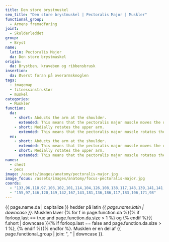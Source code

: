 ```yaml
---
title: Den store brystmuskel
seo_title: "Den store brystmuskel | Pectoralis Major | Muskler"
functional_group:
  - Armens fremadføring
joint:
  - Skulderleddet
group:
  - Bryst
name:
  latin: Pectoralis Major
  da: Den store brystmuskel
origin:
  da: Brystben, kraveben og ribbensbrusk
insertion:
  da: Øverst foran på overarmsknoglen
tags:
  - imagemap
  - fitnessinstruktør
  - muskel
categories:
  - Muskler
function:
  da:
    - short: Abducts the arm at the shoulder.
      extended: This means that the pectoralis major muscle moves the upper arm away from the vertical midline of the body (i.e. the action of raising your arms to the side).
    - short: Medially rotates the upper arm.
      extended: This means that the pectoralis major muscle rotates the upper arm inward around the axis of the bone (i.e. it rotates the upper arm toward the vertical midline of the body).
  en:
    - short: Abducts the arm at the shoulder.
      extended: This means that the pectoralis major muscle moves the upper arm away from the vertical midline of the body (i.e. the action of raising your arms to the side).
    - short: Medially rotates the upper arm.
      extended: This means that the pectoralis major muscle rotates the upper arm inward around the axis of the bone (i.e. it rotates the upper arm toward the vertical midline of the body).
names:
  - chest
  - pecs
image: /assets/images/anatomy/pectoralis-major.jpg
image_focus: /assets/images/anatomy/focus-pectoralis-major.jpg
coords:
  - "133,96,118,97,103,102,101,114,104,126,108,138,117,143,139,141,141,121"
  - "155,97,146,120,149,142,167,143,181,136,186,117,183,106,171,98"
---
```


{{ page.name.da | capitalize }} hedder på latin *{{ page.name.latin | downcase }}*. Musklen laver {% for f in page.function.da %}{% if forloop.last == true and page.function.da.size > 1 %} og {% endif %}{{ f.short | downcase  }}{% if forloop.last == false and page.function.da.size > 1 %}, {% endif %}{% endfor %}. Musklen er en del af {{ page.functional_group | join: ", " | downcase }}.
